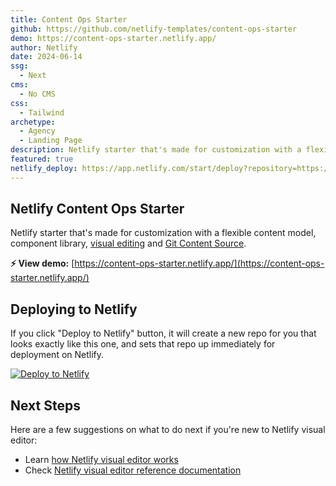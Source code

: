 ```yaml
---
title: Content Ops Starter
github: https://github.com/netlify-templates/content-ops-starter
demo: https://content-ops-starter.netlify.app/
author: Netlify
date: 2024-06-14
ssg:
  - Next
cms:
  - No CMS
css:
  - Tailwind 
archetype:
  - Agency
  - Landing Page
description: Netlify starter that's made for customization with a flexible content model, component library, visual editing and Git Content Source.
featured: true
netlify_deploy: https://app.netlify.com/start/deploy?repository=https://github.com/netlify-templates/content-ops-starter
---
```


## Netlify Content Ops Starter 

Netlify starter that's made for customization with a flexible content model, component library, [visual editing](https://docs.netlify.com/visual-editor/overview/) and [Git Content Source](https://docs.netlify.com/create/content-sources/git/).

**⚡ View demo:** [https://content-ops-starter.netlify.app/](https://content-ops-starter.netlify.app/)

## Deploying to Netlify

If you click "Deploy to Netlify" button, it will create a new repo for you that looks exactly like this one, and sets that repo up immediately for deployment on Netlify.

[![Deploy to Netlify](https://www.netlify.com/img/deploy/button.svg)](https://app.netlify.com/start/deploy?repository=https://github.com/netlify-templates/content-ops-starter)

## Next Steps

Here are a few suggestions on what to do next if you're new to Netlify visual editor:

- Learn [how Netlify visual editor works](https://docs.netlify.com/visual-editor/overview/)
- Check [Netlify visual editor reference documentation](https://visual-editor-reference.netlify.com/)

